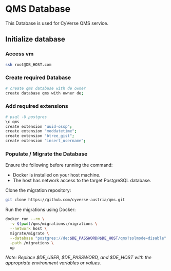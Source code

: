 # QMS Database

This Database is used for CyVerse QMS service.

## Initialize database

### Access vm

```bash
ssh root@DB_HOST.com
```

### Create required Database

```bash
# create qms database with de owner
create database qms with owner de;
```

### Add required extensions

```bash
# psql -U postgres
\c qms
create extension "uuid-ossp";
create extension "moddatetime";
create extension "btree_gist";
create extension "insert_username";
```

### Populate / Migrate the Database

Ensure the following before running the command:
- Docker is installed on your host machine.
- The host has network access to the target PostgreSQL database.

Clone the migration repository:

```bash
git clone https://github.com/cyverse-austria/qms.git
```

Run the migrations using Docker:

```bash
docker run --rm \
  -v $(pwd)/qms/migrations:/migrations \
  --network host \
  migrate/migrate \
  --database "postgres://de:$DE_PASSWORD@$DE_HOST/qms?sslmode=disable" \
  -path /migrations \
  up
```

*Note: Replace $DE_USER, $DE_PASSWORD, and $DE_HOST with the appropriate environment variables or values.*
